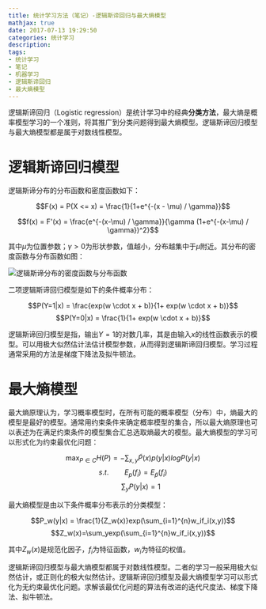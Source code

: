```yaml
---
title: 统计学习方法（笔记）-逻辑斯谛回归与最大熵模型
mathjax: true
date: 2017-07-13 19:29:50
categories: 统计学习
description:
tags:
- 统计学习
- 笔记
- 机器学习
- 逻辑斯谛回归
- 最大熵模型
---
```


逻辑斯谛回归（Logistic regression）是统计学习中的经典**分类方法**，最大熵是概率模型学习的一个准则，将其推广到分类问题得到最大熵模型。逻辑斯谛回归模型与最大熵模型都是属于对数线性模型。

# 逻辑斯谛回归模型

逻辑斯谛分布的分布函数和密度函数如下：

$$F(x) = P(X <= x) = \frac{1}{1+e^{-(x - \mu) / \gamma}}$$

$$f(x) = F'(x) = \frac{e^{-(x-\mu) / \gamma}}{\gamma (1+e^{-(x-\mu) / \gamma})^2}$$

其中$\mu$为位置参数；$\gamma > 0$为形状参数，值越小，分布越集中于$\mu$附近。其分布的密度函数与分布函数如图：

<img src="/images/statistical-learning-method/1499954622.jpg"  title="逻辑斯谛分布的密度函数与分布函数" alt="逻辑斯谛分布的密度函数与分布函数"/>

二项逻辑斯谛回归模型是如下的条件概率分布：

$$P(Y=1|x) = \frac{exp(w \cdot x + b)}{1+ exp(w \cdot x + b)}$$
$$P(Y=0|x) = \frac{1}{1+ exp(w \cdot x + b)}$$

逻辑斯谛回归模型是指，输出$Y=1$的对数几率，其是由输入$x$的线性函数表示的模型。可以用极大似然估计法估计模型参数，从而得到逻辑斯谛回归模型。学习过程通常采用的方法是梯度下降法及拟牛顿法。

# 最大熵模型

最大熵原理认为，学习概率模型时，在所有可能的概率模型（分布）中，熵最大的模型是最好的模型。通常用约束条件来确定概率模型的集合，所以最大熵原理也可以表述为在满足约束条件的模型集合汇总选取熵最大的模型。最大熵模型的学习可以形式化为约束最优化问题：

$$\max_{P \in C} H(P) = - \sum_{x,y}\tilde{P}(x)p(y|x)logP(y|x)$$
$$s.t. \qquad E_p(f_i) = E_\tilde{p}(f_i) $$
$$\qquad \sum_yP(y|x)=1$$

最大熵模型是由以下条件概率分布表示的分类模型：

$$P_w(y|x) = \frac{1}{Z_w(x)}exp(\sum_{i=1}^{n}w_if_i(x,y))$$
$$Z_w(x)=\sum_yexp(\sum_{i=1}^{n}w_if_i(x,y))$$

其中$Z_w(x)$是规范化因子，$f_i$为特征函数，$w_i$为特征的权值。

逻辑斯谛回归模型与最大熵模型都属于对数线性模型。二者的学习一般采用极大似然估计，或正则化的极大似然估计。逻辑斯谛回归模型及最大熵模型学习可以形式化为无约束最优化问题。求解该最优化问题的算法有改进的迭代尺度法、梯度下降法、拟牛顿法。


